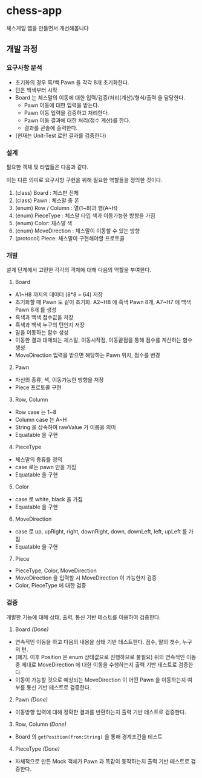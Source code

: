 # chess-app
체스게임 앱을 만들면서 개선해봅니다

## 개발 과정

### 요구사항 분석

* 초기화의 경우 흑/백 Pawn 을 각각 8개 초기화한다.
* 턴은 백색부터 시작
* Board 는 체스말의 이동에 대한 입력/검증/처리(계산)/형식/출력 을 담당한다.
  * Pawn 이동에 대한 입력을 받는다.
  * Pawn 이동 입력을 검증하고 처리한다.
  * Pawn 이동 결과에 대한 처리(점수 계산)를 한다.
  * 결과를 콘솔에 출력한다.
* (현재는 Unit-Test 로만 결과를 검증한다)

### 설계

필요한 객체 및 타입들은 다음과 같다.

이는 다른 의미로 요구사항 구현을 위해 필요한 역할들을 정의한 것이다.

1. (class) Board : 체스판 전체
2. (class) Pawn : 체스말 중 폰
3. (enum) Row / Column : 열(1~8)과 행(A~H)
4. (enum) PieceType : 체스말 타입 색과 이동가능한 방향을 가짐
5. (enum) Color: 체스말 색
6. (enum) MoveDirection : 체스말이 이동할 수 있는 방향
7. (protocol) Piece: 체스말이 구현해야할 프로토콜

### 개발

설계 단계에서 고민한 각각의 객체에 대해 다음의 역할을 부여한다.

1. Board
  - A1~H8 까지의 데이터 (8\*8 = 64) 저장
  - 초기화할 때 Pawn 도 같이 초기화. A2~H8 에 흑색 Pawn 8개, A7~H7 에 백색 Pawn 8개 를 생성
  - 흑색과 백색 점수값을 저장
  - 흑색과 백색 누구의 턴인지 저장
  - 말을 이동하는 함수 생성
  - 이동한 결과 대체되는 체스말, 이동시작점, 이동끝점을 통해 점수를 계산하는 함수 생성
  - MoveDirection 입력을 받으면 해당하는 Pawn 위치, 점수를 변경
2. Pawn
  - 자신의 종류, 색, 이동가능한 방향을 저장
  - Piece 프로토콜 구현
3. Row, Column
  - Row case 는 1~8
  - Column case 는 A~H
  - String 을 상속하여 rawValue 가 이름을 의미
  - Equatable 을 구현
4. PieceType
  - 체스말의 종류를 정의
  - case 로는 pawn 만을 가짐
  - Equatable 을 구현
5. Color
  - case 로 white, black 을 가짐
  - Equatable 을 구현
6. MoveDirection
  - case 로 up, upRight, right, downRight, down, downLeft, left, upLeft 를 가짐
  - Equatable 을 구현
7. Piece
  - PieceType, Color, MoveDirection
  - MoveDirection 을 입력할 시 MoveDirection 이 가능한지 검증
  - Color, PieceType 에 대한 검증
   
### 검증

개발한 기능에 대해 상태, 출력, 통신 기반 테스트를 이용하여 검증한다.

1. Board *(Done)*
  - 연속적인 이동을 하고 다음의 내용을 상태 기반 테스트한다. 점수, 말의 갯수, 누구의 턴.
  - (폐기. 이후 Position 은 enum 상태값으로 진행하므로 불필요) 위의 연속적인 이동 중 제대로 MoveDirection 에 대한 이동을 수행하는지 출력 기반 테스트로 검증한다.
  - 이동이 가능할 것으로 예상되는 MoveDirection 이 어떤 Pawn 을 이동하는지 여부를 통신 기반 테스트로 검증한다.
2. Pawn *(Done)*
  - 이동방향 입력에 대해 정확한 결과를 반환하는지 출력 기반 테스트로 검증한다.
3. Row, Column *(Done)*
  - Board 의 `getPosition(from:String)` 을 통해 경계조건을 테스트
4. PieceType *(Done)*
  - 자체적으로 만든 Mock 객체가 Pawn 과 똑같이 동작하는지 출력 기반 테스트로 검증한다.
